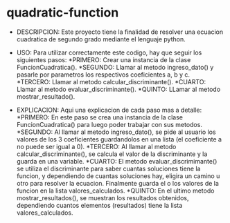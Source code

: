 # quadratic-function
* DESCRIPCION: Este proyecto tiene la finalidad de resolver una ecuacion cuadratica de segundo grado mediante el lenguaje python. 

* USO: Para utilizar correctamente este codigo, hay que seguir los siguientes pasos:
    *PRIMERO: Crear una instancia de la clase FuncionCuadratica().
    *SEGUNDO: Llamar al metodo ingreso_dato() y pasarle por parametros los respectivos coeficientes a, b y c.
    *TERCERO: Llamar al metodo calcular_discriminante().
    *CUARTO: Llamar al metodo evaluar_discriminante().
    *QUINTO: LLamar al metodo mostrar_resultado().

* EXPLICACION: Aqui una explicacion de cada paso mas a detalle:
    *PRIMERO: En este paso se crea una instancia de la clase FuncionCuadratica() para luego poder trabajar con sus metodos.
    *SEGUNDO: Al llamar al metodo ingreso_dato(), se pide al usuario los valores de los 3 coeficientes guardandolos en una lista (el coeficiente a no puede ser igual a 0).
    *TERCERO: Al llamar al metodo calcular_discriminante(), se calcula el valor de la discriminante y la guarda en una variable.
    *CUARTO: El metodo evaluar_discrimimante() se utiliza el discriminante para saber cuantas soluciones tiene la funcion, y dependiendo de cuantas soluciones hay, eligira un camino u otro para resolver la ecuacion. Finalmente guarda el o los valores de la funcion en la lista valores_calculados.
    *QUINTO: En el ultimo metodo mostrar_resultados(), se muestran los resultados obtenidos, dependiendo cuantos elementos (resultados) tiene la lista valores_calculados. 
